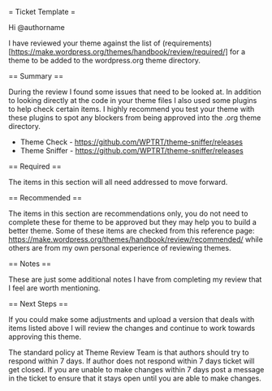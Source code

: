 = Ticket Template =

Hi @authorname

I have reviewed your theme against the list of (requirements)[https://make.wordpress.org/themes/handbook/review/required/] for a theme to be added to the wordpress.org theme directory.

== Summary ==

During the review I found some issues that need to be looked at. In addition to looking directly at the code in your theme files I also used some plugins to help check certain items. I highly recommend you test your theme with these plugins to spot any blockers from being approved into the .org theme directory.

- Theme Check - https://github.com/WPTRT/theme-sniffer/releases
- Theme Sniffer - https://github.com/WPTRT/theme-sniffer/releases

== Required ==

The items in this section will all need addressed to move forward.

== Recommended ==

The items in this section are recommendations only, you do not need to complete these for theme to be approved but they may help you to build a better theme. Some of these items are checked from this reference page: https://make.wordpress.org/themes/handbook/review/recommended/ while others are from my own personal experience of reviewing themes.

== Notes ==

These are just some additional notes I have from completing my review that I feel are worth mentioning.

== Next Steps ==

If you could make some adjustments and upload a version that deals with items listed above I will review the changes and continue to work towards approving this theme.

The standard policy at Theme Review Team is that authors should try to respond within 7 days. If author does not respond within 7 days ticket will get closed. If you are unable to make changes within 7 days post a message in the ticket to ensure that it stays open until you are able to make changes.
